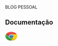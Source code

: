 BLOG PESSOAL 


<h2>Documentação</h2

<div align="center"><link src="https://drive.google.com/file/d/1GQk0hatxU1H__DloPxY1aQL3Bbg5H54p/view?usp=sharing" title="source: imgur.com" width="90%"/></div>

 <img align="center" alt="Victoredo-Csharp" height="30" width="40" src="https://github.com/devicons/devicon/blob/master/icons/chrome/chrome-original.svg">
